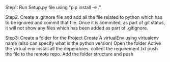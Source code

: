 Step1:
Run Setup.py file using "pip install -e ."

Step2.
Create a .gitnore file and add all the file related to python which has to be ignored
and commit that file.
Once it is commited, as part of git status, it will not show any files which has been
added as part of .gitignore.

Step3:
Create a folder for the Project
Create A virtualEnv using virtualenv <venv> name (also can specify what is the python version)
Open the folder 
Active the virtual env 
install all the dependcies.
collect the requirement.txt
push the file to the remote repo.
Add the folder structure and push
